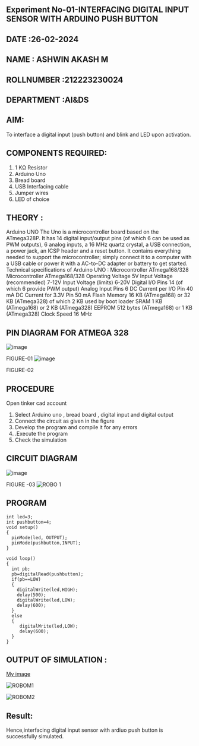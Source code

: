 ## Experiment No-01-INTERFACING DIGITAL INPUT SENSOR WITH ARDUINO PUSH BUTTON
## DATE :26-02-2024
## NAME : ASHWIN AKASH M																			             
## ROLLNUMBER :212223230024
## DEPARTMENT :AI&DS


## AIM:
To interface a digital input (push button) and blink and LED upon activation.
## COMPONENTS REQUIRED:
1.	1 KΩ Resistor 
2.	Arduino Uno 
3.	Bread board 
4.	USB Interfacing cable 
5.	Jumper wires 
6.	LED of choice 
## THEORY :
Arduino UNO
 	  The Uno is a microcontroller board based on the ATmega328P. It has 14 digital input/output pins (of which 6 can be used as PWM outputs), 6 analog inputs, a 16 MHz quartz crystal, a USB connection, a power jack, an ICSP header and a reset button. It contains everything needed to support the microcontroller; simply connect it to a computer with a USB cable or power it with a AC-to-DC adapter or battery to get started.
	Technical specifications of Arduino UNO :
Microcontroller	ATmega168/328
Microcontroller	ATmega168/328
Operating Voltage	5V
Input Voltage (recommended)	7-12V
Input Voltage (limits)	6-20V
Digital I/O Pins	14 (of which 6 provide PWM output)
Analog Input Pins	6
DC Current per I/O Pin	40 mA
DC Current for 3.3V Pin	50 mA
Flash Memory	16 KB (ATmega168) or 32 KB (ATmega328) of which 2 KB used by boot loader
SRAM	1 KB (ATmega168) or 2 KB (ATmega328)
EEPROM	512 bytes (ATmega168) or 1 KB (ATmega328)
Clock Speed	16 MHz
## PIN DIAGRAM FOR ATMEGA 328
 
![image](https://user-images.githubusercontent.com/36288975/163530394-115baee4-7ed1-49fe-9cce-d7b625e11e85.png)

FIGURE-01
![image](https://user-images.githubusercontent.com/36288975/163530431-4d390e98-0942-42d8-95b8-f57d348e6ad8.png)

FIGURE-02
## PROCEDURE 
 Open tinker cad account 
1.	Select Arduino uno , bread board , digital input and digital output 
2.	Connect the circuit as given in the figure 
3.	Develop the program and compile it for any errors 
4.	 .Execute the program 
5.	Check the simulation 



## CIRCUIT DIAGRAM 


![image](https://user-images.githubusercontent.com/36288975/163530437-87a0afbd-b3c9-44ad-b907-5de63486fb9d.png)



FIGURE -03
![ROBO 1](https://github.com/AshwinAkash24/-INTERFACING-DIGITAL-INPUT-SENSOR-WITH-ARDUINO-PUSH-BUTTON-/assets/144979248/65600037-ca58-4850-b12e-d3c385d678d1)




## PROGRAM
```
int led=3;
int pushbutton=4;
void setup()
{
  pinMode(led, OUTPUT);
  pinMode(pushbutton,INPUT);
}

void loop()
{
  int pb;
  pb=digitalRead(pushbutton);
  if(pb==LOW)
  {
    digitalWrite(led,HIGH);
    delay(500);
    digitalWrite(led,LOW);
    delay(600);
  }
  else
  {
     digitalWrite(led,LOW);
     delay(600);
  }
}
```









 
 
 



## OUTPUT OF SIMULATION :

[My image](username.github.com/repository/img/image.jpg)

![ROBOM1](https://github.com/AshwinAkash24/-INTERFACING-DIGITAL-INPUT-SENSOR-WITH-ARDUINO-PUSH-BUTTON-/assets/144979248/7603fc2b-8725-4ca7-bfa6-8f9b7222b970)

![ROBOM2](https://github.com/AshwinAkash24/-INTERFACING-DIGITAL-INPUT-SENSOR-WITH-ARDUINO-PUSH-BUTTON-/assets/144979248/2e1cc85d-c7d9-4640-a3a8-31514e8e9e9e)

## Result:
Hence,interfacing digital input sensor with ardiuo push button is successfully simulated.
